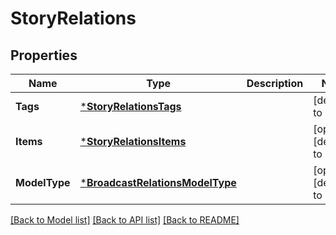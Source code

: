 # StoryRelations

## Properties
Name | Type | Description | Notes
------------ | ------------- | ------------- | -------------
**Tags** | [***StoryRelationsTags**](StoryRelations_tags.md) |  | [default to null]
**Items** | [***StoryRelationsItems**](StoryRelations_items.md) |  | [optional] [default to null]
**ModelType** | [***BroadcastRelationsModelType**](BroadcastRelations_model_type.md) |  | [optional] [default to null]

[[Back to Model list]](../README.md#documentation-for-models) [[Back to API list]](../README.md#documentation-for-api-endpoints) [[Back to README]](../README.md)


